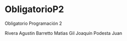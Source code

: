 # ObligatorioP2
Obligatorio Programación 2

Rivera Agustin
Barretto Matias
Gil Joaquín
Podesta Juan
